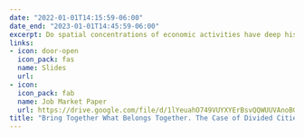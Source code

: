 ```yaml
---
date: "2022-01-01T14:15:59-06:00"
date_end: "2023-01-01T14:45:59-06:00"
excerpt: Do spatial concentrations of economic activities have deep historical roots in Europe? This paper explores a unique quasi-natural experiment of removing borders within cities that used to be one city in the past and then divided due to border shifts following major historical conflicts. Overall, I find that local  economic activities, measured by remotely sensed nightlight, became more concentrated close to the pre- division centers in the formerly united cities after lifting borders. Which type of borders is more important  to spur agglomeration, is it the free movement of goods or people? When looking into potential mechanisms behind the impact, using national business register databases, I find that the proximity to the former historical centers become more prominent in particular after the policy of the free movement of people as a part of Schengen agreement in 2008, whereas getting the broader market access following the EU 2004 enlargement is less important. Besides, I account for two main channels. First, I show that firms in the consumption sector are more exposed to the free movement of people and are more likely to start operating closer to former centers than firms in the production sectors, which is less affected by local market potentials. Second, I show that cities where cultural and language differences are not barriers to cross-border cooperation are more influenced by free movement of people than cities where barriers still exist. Hence, spatial agglomerations near pre-division centers are more apparent in almost "borderless" cities.
links:
- icon: door-open
  icon_pack: fas
  name: Slides
  url: 
- icon: 
  icon_pack: fab
  name: Job Market Paper
  url: https://drive.google.com/file/d/1lYeuahO749VUYXYErBsvQQWUUVAnoBGT/view?usp=sharing
title: "Bring Together What Belongs Together. The Case of Divided Cities in Europe"
---
```


